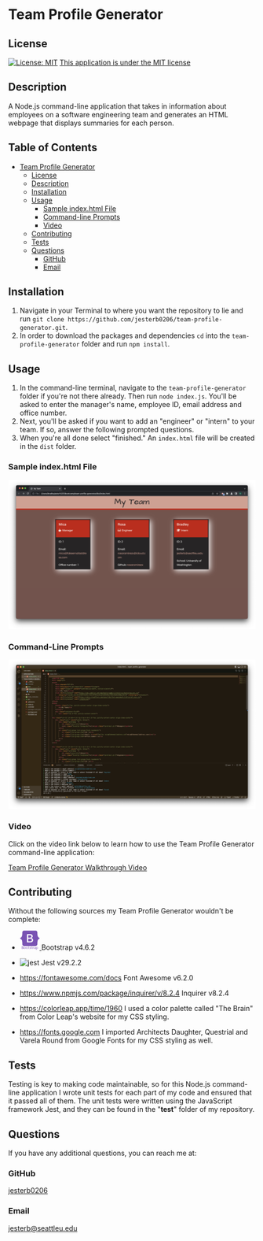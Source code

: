 # Team Profile Generator

## License

[![License: MIT](https://img.shields.io/badge/License-MIT-yellow.svg)](https://opensource.org/licenses/MIT)
[This application is under the MIT license](https://opensource.org/licenses/MIT)

## Description

A Node.js command-line application that takes in information about employees on a software engineering team and generates an HTML webpage that displays summaries for each person.

## Table of Contents

- [Team Profile Generator](#team-profile-generator)
  - [License](#license)
  - [Description](#description)
  - [Installation](#installation)
  - [Usage](#usage)
    - [Sample index.html File](#sample-indexhtml-file)
    - [Command-line Prompts](#command-line-prompts)
    - [Video](#video)
  - [Contributing](#contributing)
  - [Tests](#tests)
  - [Questions](#questions)
    - [GitHub](#github)
    - [Email](#email)

## Installation

1. Navigate in your Terminal to where you want the repository to lie and run `git clone https://github.com/jesterb0206/team-profile-generator.git`.
2. In order to download the packages and dependencies `cd` into the `team-profile-generator` folder and run `npm install`.

## Usage

1. In the command-line terminal, navigate to the `team-profile-generator` folder if you're not there already. Then run `node index.js`. You'll be asked to enter the manager's name, employee ID, email address and office number.
2. Next, you'll be asked if you want to add an "engineer" or "intern" to your team. If so, answer the following prompted questions.
3. When you're all done select "finished." An `index.html` file will be created in the `dist` folder.

### Sample index.html File

![Sample index.html File Screenshot](assets/images/index-html-screenshot.png)

### Command-Line Prompts

![Terminal Screenshot](assets/images/team-profile-generator-terminal-screenshot.png)

### Video

Click on the video link below to learn how to use the Team Profile Generator command-line application:

[Team Profile Generator Walkthrough Video](assets/video/team-profile-generator-walkthrough-video.webm)

## Contributing

Without the following sources my Team Profile Generator wouldn't be complete:

- <a href="https://getbootstrap.com" target="_blank" rel="noreferrer"> <img src="https://raw.githubusercontent.com/devicons/devicon/master/icons/bootstrap/bootstrap-plain-wordmark.svg" alt="bootstrap" width="40" height="40"/> </a> Bootstrap v4.6.2

- <a href="https://jestjs.io" target="_blank" rel="noreferrer"> </a><img src="https://www.vectorlogo.zone/logos/jestjsio/jestjsio-icon.svg" alt="jest" width="40" height="40"/> </a> Jest v29.2.2

- https://fontawesome.com/docs Font Awesome v6.2.0

- https://www.npmjs.com/package/inquirer/v/8.2.4 Inquirer v8.2.4

- https://colorleap.app/time/1960 I used a color palette called "The Brain" from Color Leap's website for my CSS styling.

- https://fonts.google.com I imported Architects Daughter, Questrial and Varela Round from Google Fonts for my CSS styling as well.

## Tests

Testing is key to making code maintainable, so for this Node.js command-line application I wrote unit tests for each part of my code and ensured that it passed all of them. The unit tests were written using the JavaScript framework Jest, and they can be found in the "**test**" folder of my repository.

## Questions

If you have any additional questions, you can reach me at:

### GitHub

[jesterb0206](https://www.github.com/jesterb0206)

### Email

jesterb@seattleu.edu
